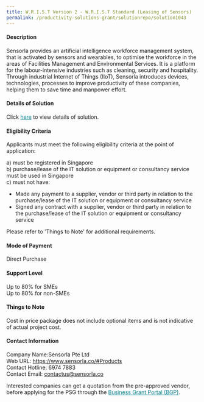 ```yaml
---
title: W.R.I.S.T Version 2 - W.R.I.S.T Standard (Leasing of Sensors)
permalink: /productivity-solutions-grant/solutionrepo/solution1043
---
```


#### Description

Sensorla provides an artificial intelligence workforce management system, that is activated by sensors and wearables, to optimise the workforce in the areas of Facilities Management and Environmental Services. It is a platform for the labour-intensive industries such as cleaning, security and hospitality. Through industrial Internet of Things (IIoT), Sensorla introduces devices, technologies, processes to improve productivity of these companies, helping them to save time and manpower effort.

#### Details of Solution

Click <a href='https://govassist.gobusiness.gov.sg/images/psg/Desensitised_Sensorla_20200062_Annex_3_Part_4.pdf' style='color:#037e8a'>here</a> to view details of solution.

#### Eligibility Criteria

Applicants must meet the following eligibility criteria at the point of application:

a) must be registered in Singapore <br>
b) purchase/lease of the IT solution or equipment or consultancy service must be used in Singapore <br>
c) must not have:
- Made any payment to a supplier, vendor or third party in relation to the purchase/lease of the IT solution or equipment or consultancy service
- Signed any contract with a supplier, vendor or third party in relation to the purchase/lease of the IT solution or equipment or consultancy service

Please refer to 'Things to Note' for additional requirements.

#### Mode of Payment
Direct Purchase

#### Support Level
Up to 80% for SMEs <br>
Up to 80% for non-SMEs

#### Things to Note
Cost in price package does not include optional items and is not indicative of actual project cost.

#### Contact Information
Company Name:Sensorla Pte Ltd <br>Web URL: https://www.sensorla.co/#Products <br>Contact Hotline: 6974 7883<br>Contact Email: contactus@sensorla.co 

Interested companies can get a quotation from the pre-approved vendor, before applying for the PSG through the <a target='_blank' style='color:#037e8a' href='https://www.businessgrants.gov.sg/'>Business Grant Portal (BGP)</a>.
